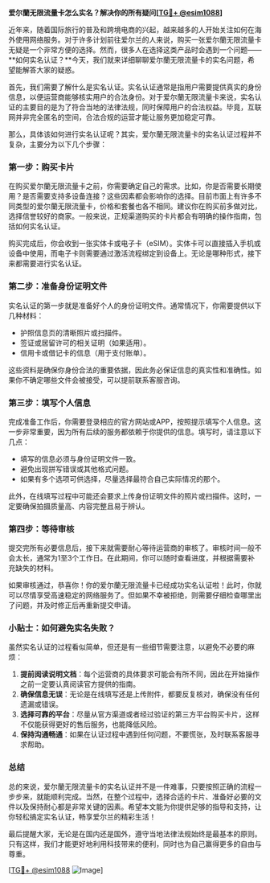 **爱尔蘭无限流量卡怎么实名？解决你的所有疑问[[TG💪+ @esim1088](https://t.me/s/esim1088)]**

近年来，随着国际旅行的普及和跨境电商的兴起，越来越多的人开始关注如何在海外使用网络服务。对于许多计划前往爱尔兰的人来说，购买一张爱尔蘭无限流量卡无疑是一个非常方便的选择。然而，很多人在选择这类产品时会遇到一个问题——**如何实名认证？**今天，我们就来详细聊聊爱尔蘭无限流量卡的实名问题，希望能解答大家的疑惑。

首先，我们需要了解什么是实名认证。实名认证通常是指用户需要提供真实的身份信息，以便运营商能够核实用户的合法身份。对于爱尔蘭无限流量卡来说，实名认证的主要目的是为了符合当地的法律法规，同时保障用户的合法权益。毕竟，互联网并非完全匿名的空间，合法合规的运营才能让服务更加稳定可靠。

那么，具体该如何进行实名认证呢？其实，爱尔蘭无限流量卡的实名认证过程并不复杂，主要分为以下几个步骤：

### **第一步：购买卡片**
在购买爱尔蘭无限流量卡之前，你需要确定自己的需求。比如，你是否需要长期使用？是否需要支持多设备连接？这些因素都会影响你的选择。目前市面上有许多不同类型的爱尔蘭无限流量卡，价格和套餐也各不相同。建议你在购买前多做对比，选择信誉较好的商家。一般来说，正规渠道购买的卡片都会有明确的操作指南，包括如何实名认证。

购买完成后，你会收到一张实体卡或电子卡（eSIM）。实体卡可以直接插入手机或设备中使用，而电子卡则需要通过激活流程绑定到设备上。无论是哪种形式，接下来都需要进行实名认证。

### **第二步：准备身份证明文件**
实名认证的第一步就是准备好个人的身份证明文件。通常情况下，你需要提供以下几种材料：
- 护照信息页的清晰照片或扫描件。
- 签证或居留许可的相关证明（如果适用）。
- 信用卡或借记卡的信息（用于支付账单）。

这些资料是确保你身份合法的重要依据，因此务必保证信息的真实性和准确性。如果你不确定哪些文件会被接受，可以提前联系客服咨询。

### **第三步：填写个人信息**
完成准备工作后，你需要登录相应的官方网站或APP，按照提示填写个人信息。这一步非常重要，因为所有后续的服务都依赖于你提供的信息。填写时，请注意以下几点：
- 填写的信息必须与身份证明文件一致。
- 避免出现拼写错误或其他格式问题。
- 如果有多个选项可供选择，尽量选择最符合自己实际情况的那个。

此外，在线填写过程中可能还会要求上传身份证明文件的照片或扫描件。这时，一定要确保拍摄质量高、内容完整且易于辨认。

### **第四步：等待审核**
提交完所有必要信息后，接下来就需要耐心等待运营商的审核了。审核时间一般不会太长，通常为1至3个工作日。在此期间，你可以随时查看进度，并根据需要补充缺失的材料。

如果审核通过，恭喜你！你的爱尔蘭无限流量卡已经成功实名认证啦！此时，你就可以尽情享受高速稳定的网络服务了。但如果不幸被拒绝，则需要仔细检查哪里出了问题，并及时修正后再重新提交申请。

### **小贴士：如何避免实名失败？**
虽然实名认证的过程看似简单，但还是有一些细节需要注意，以避免不必要的麻烦：
1. **提前阅读说明文档**：每个运营商的具体要求可能会有所不同，因此在开始操作之前一定要认真阅读官方提供的指南。
2. **确保信息无误**：无论是在线填写还是上传附件，都要反复核对，确保没有任何遗漏或错误。
3. **选择可靠的平台**：尽量从官方渠道或者经过验证的第三方平台购买卡片，这样不仅能获得更好的售后服务，也能降低风险。
4. **保持沟通畅通**：如果在认证过程中遇到任何问题，不要慌张，及时联系客服寻求帮助。

### **总结**
总的来说，爱尔蘭无限流量卡的实名认证并不是一件难事，只要按照正确的流程一步步来，就能顺利完成。当然，在整个过程中，选择合适的卡片、准备好必要的文件以及保持耐心都是非常关键的因素。希望本文能为你提供足够的指导和支持，让你轻松搞定实名认证，畅享爱尔兰的精彩生活！

最后提醒大家，无论是在国内还是国外，遵守当地法律法规始终是最基本的原则。只有这样，我们才能更好地利用科技带来的便利，同时也为自己赢得更多的自由与尊重。

[[TG💪+ @esim1088](https://t.me/s/esim1088) ![Image](https://i.postimg.cc/4NQfJmqS/Snipaste-2025-05-13-00-14-12.png)]